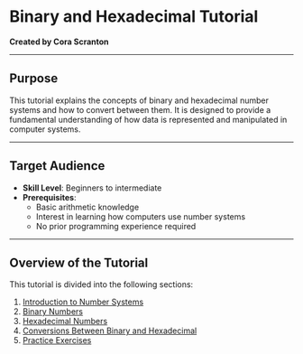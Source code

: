 # Binary and Hexadecimal Tutorial  
 
**Created by Cora Scranton**  

---

## Purpose  
This tutorial explains the concepts of binary and hexadecimal number systems and how to convert between them. It is designed to provide a fundamental understanding of how data is represented and manipulated in computer systems.  

---

## Target Audience  
- **Skill Level**: Beginners to intermediate  
- **Prerequisites**:  
  - Basic arithmetic knowledge  
  - Interest in learning how computers use number systems  
  - No prior programming experience required  

---

## Overview of the Tutorial  
This tutorial is divided into the following sections:  

1. [Introduction to Number Systems](https://github.com/cas65/Introduction-of-number-systems.git)  
2. [Binary Numbers](https://github.com/cas65/Binary.git)  
3. [Hexadecimal Numbers](https://github.com/cas65/Hexadecimal-Numbers-.git)  
4. [Conversions Between Binary and Hexadecimal](https://github.com/cas65/Conversion-between-Binary-and-Hexadecimal-.git)  
5. [Practice Exercises](https://github.com/cas65/Practice-exercises-.git)  

